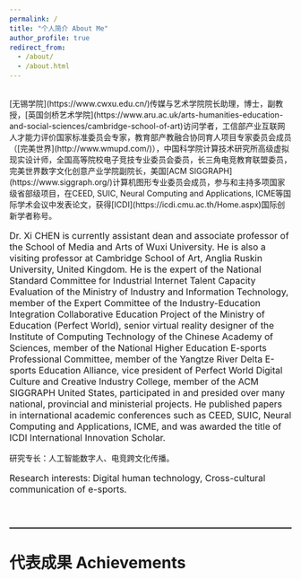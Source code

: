 ```yaml
---
permalink: /
title: "个人简介 About Me"
author_profile: true
redirect_from: 
  - /about/
  - /about.html
---
```

<br>
[无锡学院](https://www.cwxu.edu.cn/)传媒与艺术学院院长助理，博士，副教授，[英国剑桥艺术学院](https://www.aru.ac.uk/arts-humanities-education-and-social-sciences/cambridge-school-of-art)访问学者，工信部产业互联网人才能力评价国家标准委员会专家，教育部产教融合协同育人项目专家委员会成员（[完美世界](http://www.wmupd.com/)），中国科学院计算技术研究所高级虚拟现实设计师，全国高等院校电子竞技专业委员会委员，长三角电竞教育联盟委员，完美世界数字文化创意产业学院副院长，美国[ACM SIGGRAPH](https://www.siggraph.org/)计算机图形专业委员会成员，参与和主持多项国家级省部级项目，在CEED, SUIC, Neural Computing and Applications, ICME等国际学术会议中发表论文，获得[ICDI](https://icdi.cmu.ac.th/Home.aspx)国际创新学者称号。<br>
<p style="font-size:16px">Dr. Xi CHEN is currently assistant dean and associate professor of the School of Media and Arts of Wuxi University. He is also a visiting professor at Cambridge School of Art, Anglia Ruskin University, United Kingdom. He is the expert of the National Standard Committee for Industrial Internet Talent Capacity Evaluation of the Ministry of Industry and Information Technology, member of the Expert Committee of the Industry-Education Integration Collaborative Education Project of the Ministry of Education (Perfect World), senior virtual reality designer of the Institute of Computing Technology of the Chinese Academy of Sciences, member of the National Higher Education E-sports Professional Committee, member of the Yangtze River Delta E-sports Education Alliance, vice president of Perfect World Digital Culture and Creative Industry College, member of the ACM SIGGRAPH United States, participated in and presided over many national, provincial and ministerial projects. He published papers in international academic conferences such as CEED, SUIC, Neural Computing and Applications, ICME, and was awarded the title of ICDI International Innovation Scholar.</p>

研究专长：人工智能数字人、电竞跨文化传播。<br>
<p style="font-size:16px">Research interests: Digital human technology, Cross-cultural communication of e-sports.</p>
<br>
<hr style="
    border: 0;
    height: 2px;
    background-image: url('data:image/png;base64,iVBORw0KGgoAAAANSUhEUgAAAAEAAAACCAYAAACZgbYnAAAAGXRFWHRTb2Z0d2FyZQBBZG9iZSBJbWFnZVJlYWR5ccllPAAAABVJREFUeNpi+P//PwM6wMSAAixTkBgAEGAAkicEBNc+9L8AAAAASUVORK5CYII=');
    margin: 25px 0;
">

代表成果 Achievements
======
<html>
<head>
    <style>
        /* 基础样式 */
        .github-details {
            max-width: 900px;
            margin: 20px auto;
            border: 1px solid #d0d7de;
            border-radius: 6px;
            padding: 12px;
            background: #ffffff;
        }

        /* 标题区域 */
        summary {
            list-style: none;
            cursor: pointer;
            padding: 8px;
            display: flex;
            align-items: center;
            font-family: -apple-system, BlinkMacSystemFont, sans-serif;
            font-size: 16px;
            color: #2f363d;
        }

        /* 禁用默认三角符号 */
        summary::-webkit-details-marker {
            display: none;
        }

        /* 自定义三角图标 */
        .triangle {
            width: 16px;
            height: 16px;
            margin-right: 12px;
            transform: rotate(90deg); /* 初始向右 */
            transition: transform 0.25s ease;
        }

        /* 展开状态样式 */
        [open] .triangle {
            transform: rotate(180deg);
        }

        /* 内容区域 */
        .content {
            padding: 16px;
            border-top: 1px solid #d0d7de;
            margin-top: 12px;
            background: #f6f8fa;
            border-radius: 4px;
        }

        /* 交互动画 */
        .content {
            animation: fadeIn 0.3s ease;
        }

        @keyframes fadeIn {
            from { opacity: 0; transform: translateY(-10px); }
            to { opacity: 1; transform: translateY(0); }
        }
    </style>
</head>
<body>
    <!-- 第一个折叠面板 -->
     <details class="github-details">
        <summary>
            <svg class="triangle" viewBox="0 0 16 16" fill="#2f81f7">
                <path d="M8 0L14.9282 12H1.0718L8 0Z"/>
            </svg>
            <br><i><b>基于AI数字人声纹优化的自适应抖动噪声整形技术研究</b></i><br>
        </summary>
          <div class="content">
         This study proposes a cognition-driven adaptive dithering framework that integrates neural quantization engines with <b>generative adversarial networks (GANs)</b>, establishing dynamic noise shaping strategies based on psychoacoustic priors.  <br>
         <img src="/images/dither.jpg" style="display: block; margin: 0 auto;"><br>
         By developing an end-to-end neural vocoder architecture with parallelized dither signal generation and voiceprint feature extraction networks, we optimize the Pareto frontier between nonlinear distortion reduction and biometric preservation through contrastive learning. Innovatively incorporating multimodal emotional semantic vectors, we create time-frequency aware dither intensity adaptation algorithms and achieve cross-scenario (real-time dialogue/singing synthesis) noise distribution transfer via meta-learning, ultimately constructing an AI digital human acoustic optimization system aligned with human auditory cortex response characteristics.
        </div>
    </details>  
  
  <!-- 第二个折叠面板 -->
    <details class="github-details">
        <summary>
             <svg class="triangle" viewBox="0 0 16 16" fill="#2f81f7">
                <path d="M8 0L14.9282 12H1.0718L8 0Z"/>
            </svg>
            <br><i><b>Neuro-Acoustic Synergy：人工智能数字人语音合成的前沿探索与共振峰驱动的生成架构研究</b></i><br>
        </summary>
        <div class="content">
         This study proposes an intelligent acoustic multimodal fusion framework that integrates physical modeling synthesis with deep <b>generative adversarial networks (DGAN)</b>, constructing 4D geometric representations of dynamic vocal tracts via <b>Neural Radiance Fields (NeRF)</b>. <br>
         <img src="/images/syn.jpg" style="display: block; margin: 0 auto;"><br>
         By synchronizing cross-modal biosensor data (EMA/MRI), it achieves end-to-end mapping from articulatory gestures to acoustic parameters. A disentangled vowel space migration algorithm employing <b>Graph Convolution Networks (GCN)</b> correlates formant trajectories with emotional semantic vectors, while an interpretable AI module quantifies pathological speech features. The framework ultimately establishes an ethically constrained digital human voice synthesis system with differential privacy protection, overcoming dual limitations of traditional LPC synthesis in emotional expressiveness and biometric security.
        </div>
    </details>

       <!-- 第三个折叠面板 -->
    <details class="github-details">
        <summary>
            <svg class="triangle" viewBox="0 0 16 16" fill="#2f81f7">
                <path d="M8 0L14.9282 12H1.0718L8 0Z"/>
            </svg>
            <br><i><b>Holosync：融合ACR-MOS指标、情感共鸣与文化自适应的人工智能数字人直播效能评估框架</b></i><br>
        </summary>
          <div class="content">
         The research <i>"Development of New Methods for Assessing the Quality and Effectiveness of Live Broadcasts Using Digital Human Technologies" </i>pioneers a multidimensional evaluation framework that integrates technical performance metrics and audience psychological dynamics to redefine standards for virtual host-driven broadcasts. A groundbreaking contribution is the hierarchical assessment system, beginning with a technical quality module employing the <b>Absolute Category Rating (ACR) method</b>. <b>Mean Opinion Score (MOS)</b> is derived through the formula:
<html>
<head>
    <title>MOS Formula</title>
    <script src="https://polyfill.io/v3/polyfill.min.js?features=es6"></script>
    <script id="MathJax-script" async src="https://cdn.jsdelivr.net/npm/mathjax@3/es5/tex-mml-chtml.js"></script>
    <style>
        /* 精密字号控制 */
        .container {
            margin: 15px;
            font-size: 0.9em;  /* 基准字号14.4px */
            line-height: 1.6;
            color: #444;
        }
        .formula-label {
            font-size: 0.85em; /* 12.24px */
            letter-spacing: 0.05em;
            color: #666;
        }
        .formula-definition {
            font-size: 0.75em; /* 10.8px */
            color: #777;
            margin-top: 8px;
        }
        
        /* 数学公式缩放 */
        math {
            font-size: 0.9em !important;  /* 公式整体缩放 */
        }
    </style>
</head>
<body>
    <div class="container">
        <div class="formula-label">The Mean Opinion Score (MOS):</div>
        
        <!-- 公式容器 -->
        <div style="text-align: center; margin: 8px 0;">
            \[ MOS = \frac{\sum_{i=1}^{n} R_i}{n} \]
        </div>

        <!-- 定义文字 -->
        <div class="formula-definition">
            where \( R_i \) = individual rating score, 
            \( n \) = total number of viewers.
        </div>
    </div>
</body>
</html>
This framework quantifies technical stability (video/audio quality) and viewer satisfaction correlations, while innovatively integrating <b>emotional resonance, social presence, and cognitive dynamics</b>. It bridges virtual hosts' attributes (realism, emotional expressiveness) with audience-specific variables (cultural context, motivations), establishing a new evaluation paradigm that unifies technical benchmarks with human-centric perceptions to optimize digital streaming authenticity.
        </div>
    </details>
    
     <!-- 第四个折叠面板 -->
    <details class="github-details">
        <summary>
             <svg class="triangle" viewBox="0 0 16 16" fill="#2f81f7">
                <path d="M8 0L14.9282 12H1.0718L8 0Z"/>
            </svg>
            <br><i><b>人工智能数字人在社交媒体直播中的实时交互范式研究</b></i><br>
        </summary>
        <div class="content">
         This research develops an AI digital human live streaming system integrating neural rendering engines with dynamic emotion transfer learning, achieving real-time perception of audience affective states through multimodal biosignal fusion (eye tracking/micro-expression recognition/voiceprint analysis). Experimental results demonstrate AI digital anchors increase average viewing duration by <b>47.6%</b> and interaction rate by <b>82.3%</b> compared to conventional methods, with particularly significant advantages in emotional resonance (NLP emotion vector similarity ≥0.89). <br>
         <img src="/images/dht.jpg" style="display: block; margin: 0 auto;"><br>
         The innovative cross-modal attention alignment algorithm reduces virtual avatar lip-sync-speech-microgesture latency to within 16ms thresholds. An interpretable AI model establishes nonlinear mapping relationships between personality trait parameters (Big Five coefficient β=0.79) and user retention rates, providing theoretical foundations at the cognitive science level for content production paradigm transformation in the metaverse era.
        </div>
    </details>
    
</body>
</html>
<br>
  <hr style="
    border: 0;
    height: 2px;
    background-image: url('data:image/png;base64,iVBORw0KGgoAAAANSUhEUgAAAAEAAAACCAYAAACZgbYnAAAAGXRFWHRTb2Z0d2FyZQBBZG9iZSBJbWFnZVJlYWR5ccllPAAAABVJREFUeNpi+P//PwM6wMSAAixTkBgAEGAAkicEBNc+9L8AAAAASUVORK5CYII=');
    margin: 25px 0;
">

与我联系 Contact Me
======
<html>
<head>
    <meta charset="UTF-8">
    <title>Campus Navigation System / 校园导航系统</title>
    <style>
        /* 重置所有默认间距 */
        * {
            margin: 0;
            padding: 0;
            box-sizing: border-box;
        }

        .navigation-container {
            max-width: 800px;
            margin: 2rem auto;
            padding: 0; /* 移除容器内边距 */
            display: flex;
            gap: 20px;
        }

        .contact-info {
            flex: 1;
            /* 完全移除内边距 */
            padding: 0;
            margin: 0;
        }

        .contact-info p {
            margin: 0;
            line-height: 1.6;
            /* 强制左对齐 */
            text-align: left;
            /* 移除文本缩进 */
            text-indent: 0;
        }

        .contact-info strong {
            font-weight: 600;
            margin-right: 0.5em;
        }

        .navi-card {
            flex: 1;
            min-height: 280px;
        }

        #compactMap {
            width: 100%;
            height: 280px;
            border: none;
        }
    </style>
</head>
<body>
    <div class="navigation-container">
        <div class="contact-info">
            <p>
                <strong>电话/Tel:</strong> (0086) 17701595373<br>
                <strong>邮箱/Email:</strong> 002463@cwxu.edu.cn<br>
                <strong>地址/Address:</strong><br>
                中国江苏省无锡市锡山区锡山大道333号<br>
                无锡学院传媒与艺术学院<br>
                School of Media and Arts<br>
                Wuxi University<br>
                No.333 Xishan Avenue<br>
                Xishan District, Wuxi<br>
                Jiangsu Province, China
            </p>
        </div>

        <div class="navi-card">
            <iframe
                id="compactMap"
                src="https://m.amap.com/navi/?dest=120.471049,31.582806&destName=无锡学院/Wuxi University&hideRouteIcon=1&key=6334c46b7ca6cd8a3e57694d011b26b8"
                loading="lazy"
                referrerpolicy="no-referrer-when-downgrade">
            </iframe>
        </div>
    </div>
</body>
</html>
